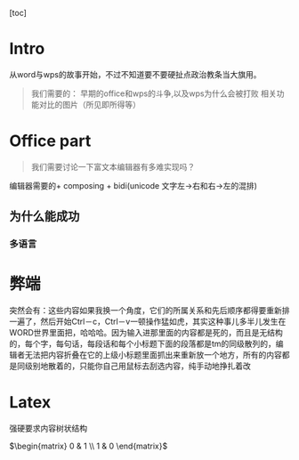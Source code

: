[toc]
# Intro
从word与wps的故事开始，不过不知道要不要硬扯点政治教条当大旗用。

> 我们需要的：
早期的office和wps的斗争,以及wps为什么会被打败
相关功能对比的图片（所见即所得等）



# Office part

> 我们需要讨论一下富文本编辑器有多难实现吗？

<!-- rtx html latex as a revolusion -->

编辑器需要的+ composing + bidi(unicode 文字左->右和右->左的混排)

<!-- Word 的排版过程啊，你就想象下一个从头写的富文本编辑器，支持 100 多种语言的任意混组，还有各种稀奇古怪的高级排版特性（比如 Kashida、割注、Kumi 等等），而且可以实时更新还不卡（相信我，知乎的大部分程序员，叫你们写一个中英文、支持禁则和 Hyphenation 的离线排版引擎都够呛） -->

## 为什么能成功
### 多语言

# 弊端
突然会有：这些内容如果我换一个角度，它们的所属关系和先后顺序都得要重新排一遍了，然后开始Ctrl－c，Ctrl－v一顿操作猛如虎，其实这种事儿多半儿发生在WORD世界里面把，哈哈哈。因为输入进那里面的内容都是死的，而且是无结构的，每个字，每句话，每段话和每个小标题下面的段落都是tm的同级散列的，编辑者无法把内容折叠在它的上级小标题里面抓出来重新放一个地方，所有的内容都是同级别地散着的，只能你自己用鼠标去刮选内容，纯手动地挣扎着改

# Latex
强硬要求内容树状结构

$\begin{matrix} 0 & 1 \\ 1 & 0 \end{matrix}$

